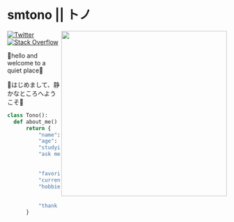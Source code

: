 # smtono || トノ

<img src="https://media.discordapp.net/attachments/864677184950239263/1022400471572426782/self-portrait.png" width="380" align="right"/>

[![Twitter](https://img.shields.io/badge/-Twitter-222222?style=flat-square&logo=twitter&logoColor=white&link=https://twitter.com/tonofthornz)](https://twitter.com/tonofthornz)
[![Stack Overflow](https://img.shields.io/badge/-Stack%20Overflow-222222?style=flat-square&logo=stack-overflow&logoColor=white&link=https://stackoverflow.com/users/20180090/tonofthorns)](https://stackoverflow.com/users/20180090/tonofthorns)

🌸hello and welcome to a quiet place🌸

🌸はじめまして、静かなところへようこそ🌸

```python
class Tono():
  def about_me() -> dict:
      return {
          "name": "tono",
          "age": "22",
          "studying": "computer science and mathematics",
          "ask me about": ["data science", "DESIGN PATTERNS! ❤️", "NLP"
                          "illustration", "animation", 
                          "game design", "language learning"],
          "favorite languages": ["python", "java", "C++"],
          "currently learning": ["TO LOVE MYSELF!"],
          "hobbies": ["coding", "cooking", 
                      "illustrating", "animating", 
                      "learning Japanese!", "日本語で話す！"],
          "thank you~!": "for reading~!"
      }
```
